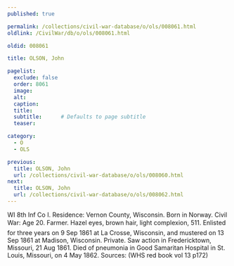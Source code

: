 ```yaml
---
published: true

permalink: /collections/civil-war-database/o/ols/008061.html
oldlink: /CivilWar/db/o/ols/008061.html

oldid: 008061

title: OLSON, John

pagelist:
  exclude: false
  order: 8061
  image: 
  alt:
  caption:
  title:
  subtitle:      # Defaults to page subtitle
  teaser:

category: 
  - O 
  - OLS

previous:
  title: OLSON, John
  url: /collections/civil-war-database/o/ols/008060.html  
next:
  title: OLSON, John
  url: /collections/civil-war-database/o/ols/008062.html   
---
```

WI 8th Inf Co I. Residence: Vernon County, Wisconsin. Born in Norway. Civil War: Age 20. Farmer. Hazel eyes, brown hair, light complexion, 5&#146;11&#148;. Enlisted for three years on 9 Sep 1861 at La Crosse, Wisconsin, and mustered on 13 Sep 1861 at Madison, Wisconsin. Private. Saw action in Fredericktown, Missouri, 21 Aug 1861. Died of pneumonia in Good Samaritan Hospital in St. Louis, Missouri, on 4 May 1862. Sources: (WHS red book vol 13 p172)